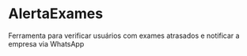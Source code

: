 # AlertaExames
Ferramenta para verificar usuários com exames atrasados e notificar a empresa via WhatsApp
